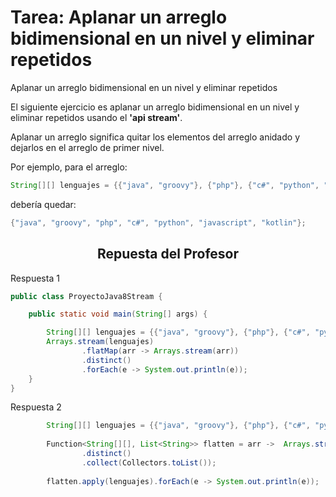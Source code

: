 <h1 align="cneter">Tarea: Aplanar un arreglo bidimensional en un nivel y eliminar repetidos</h1>
<p>Aplanar un arreglo bidimensional en un nivel y eliminar repetidos</p>
<p>El siguiente ejercicio es aplanar un arreglo bidimensional en un nivel y eliminar repetidos usando el <b>'api stream'</b>.</p>
<p>Aplanar un arreglo significa quitar los elementos del arreglo anidado y dejarlos en el arreglo de primer nivel.</p>
Por ejemplo, para el arreglo:

```java
String[][] lenguajes = {{"java", "groovy"}, {"php"}, {"c#", "python", "groovy"}, {"java", "javascript", "kotlin"}, {"javascript"}, {}};
```

debería quedar:
```java
{"java", "groovy", "php", "c#", "python", "javascript", "kotlin"};
```
<h2 align="center">Repuesta del Profesor</h2>

Respuesta 1
```java
public class ProyectoJava8Stream {

    public static void main(String[] args) {

        String[][] lenguajes = {{"java", "groovy"}, {"php"}, {"c#", "python", "groovy"}, {"java", "javascript", "kotlin"}, {"javascript"}, {}};
        Arrays.stream(lenguajes)
                .flatMap(arr -> Arrays.stream(arr))
                .distinct()
                .forEach(e -> System.out.println(e));
    }
}
```

Respuesta 2
```java
        String[][] lenguajes = {{"java", "groovy"}, {"php"}, {"c#", "python", "groovy"}, {"java", "javascript", "kotlin"}, {"javascript"}, {}};
        
        Function<String[][], List<String>> flatten = arr ->  Arrays.stream(arr).flatMap(a -> Arrays.stream(a))
                .distinct()
                .collect(Collectors.toList());
        
        flatten.apply(lenguajes).forEach(e -> System.out.println(e));
```
